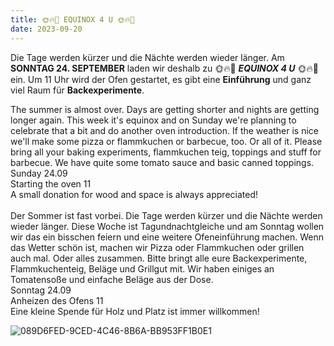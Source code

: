 ```yaml
---
title: 🌞🔥🌝 EQUINOX 4 U 🌞🔥🌝
date: 2023-09-20
---
```


Die Tage werden kürzer und die Nächte werden wieder länger. Am **SONNTAG 24. SEPTEMBER** laden wir deshalb zu 🌞🔥🌝 ***EQUINOX 4 U*** 🌞🔥🌝 ein. Um 11 Uhr wird der Ofen gestartet, es gibt eine **Einführung** und ganz viel Raum für **Backexperimente**.

The summer is almost over. Days are getting shorter and nights are getting longer again. This week it's equinox and on Sunday we're planning to celebrate that a bit and do another oven introduction. If the weather is nice we'll make some pizza or flammkuchen or barbecue, too. Or all of it.
Please bring all your baking experiments, flammkuchen teig, toppings and stuff for barbecue. We have quite some tomato sauce and basic canned toppings. <br>
Sunday 24.09<br>
Starting the oven 11<br>
A small donation for wood and space is always appreciated!
<br>
<br>
Der Sommer ist fast vorbei. Die Tage werden kürzer und die Nächte werden wieder länger. Diese Woche ist Tagundnachtgleiche und am Sonntag wollen wir das ein bisschen feiern und eine weitere Ofeneinführung machen. Wenn das Wetter schön ist, machen wir Pizza oder Flammkuchen oder grillen auch mal. Oder alles zusammen.
Bitte bringt alle eure Backexperimente, Flammkuchenteig, Beläge und Grillgut mit. Wir haben einiges an Tomatensoße und einfache Beläge aus der Dose.<br>
Sonntag 24.09<br>
Anheizen des Ofens 11<br>
Eine kleine Spende für Holz und Platz ist immer willkommen!<br>


![089D6FED-9CED-4C46-8B6A-BB953FF1B0E1](https://github.com/brennovich/feuerundflamme.xyz/assets/115560099/3a70845a-c509-42d6-9025-90a17c7ffe3f)
